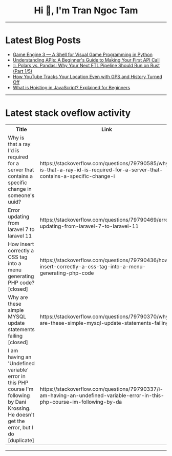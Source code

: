 <h1 align="center">Hi 👋, I'm Tran Ngoc Tam</h1>

---

# Latest Blog Posts 
<!-- BLOG-POST-LIST:START -->
- [Game Engine 3 — A Shell for Visual Game Programming in Python](https://dev.to/artyom7777/game-engine-3-a-shell-for-visual-game-programming-in-python-3497)
- [Understanding APIs: A Beginner&#39;s Guide to Making Your First API Call](https://dev.to/bellagirlmaker/understanding-apis-a-beginners-guide-to-making-your-first-api-call-4ab5)
- [💥 Polars vs. Pandas: Why Your Next ETL Pipeline Should Run on Rust &lpar;Part 1/5&rpar;](https://dev.to/narayan_f8f2c91c99dfd33e6/polars-vs-pandas-why-your-next-etl-pipeline-should-run-on-rust-part-15-536o)
- [How YouTube Tracks Your Location Even with GPS and History Turned Off](https://dev.to/aman_kumar_bdd40f1b711c15/how-youtube-tracks-your-location-even-with-gps-and-history-turned-off-1gk)
- [What is Hoisting in JavaScript? Explained for Beginners](https://dev.to/saurav_dev_2022/what-is-hoisting-in-javascript-explained-for-beginners-1147)
<!-- BLOG-POST-LIST:END -->

---

# Latest stack oveflow activity
<table>
  <tr><th>Title</th><th>Link</th></tr>
  <!-- STACKOVERFLOW:START --><tr><td>Why is that a ray I&#39;d is required for a server that contains a specific change in someone&#39;s uuid?</td><td>https://stackoverflow.com/questions/79790585/why-is-that-a-ray-id-is-required-for-a-server-that-contains-a-specific-change-i</td></tr><tr><td>Error updating from laravel 7 to laravel 11</td><td>https://stackoverflow.com/questions/79790469/error-updating-from-laravel-7-to-laravel-11</td></tr><tr><td>How insert correctly a CSS tag into a menu generating PHP code? [closed]</td><td>https://stackoverflow.com/questions/79790436/how-insert-correctly-a-css-tag-into-a-menu-generating-php-code</td></tr><tr><td>Why are these simple MYSQL update statements failing [closed]</td><td>https://stackoverflow.com/questions/79790370/why-are-these-simple-mysql-update-statements-failing</td></tr><tr><td>I am having an &#39;Undefined variable&#39; error in this PHP course I&#39;m following by Dani Krossing. He doesn&#39;t get the error, but I do [duplicate]</td><td>https://stackoverflow.com/questions/79790337/i-am-having-an-undefined-variable-error-in-this-php-course-im-following-by-da</td></tr><!-- STACKOVERFLOW:END -->
</table>

---


